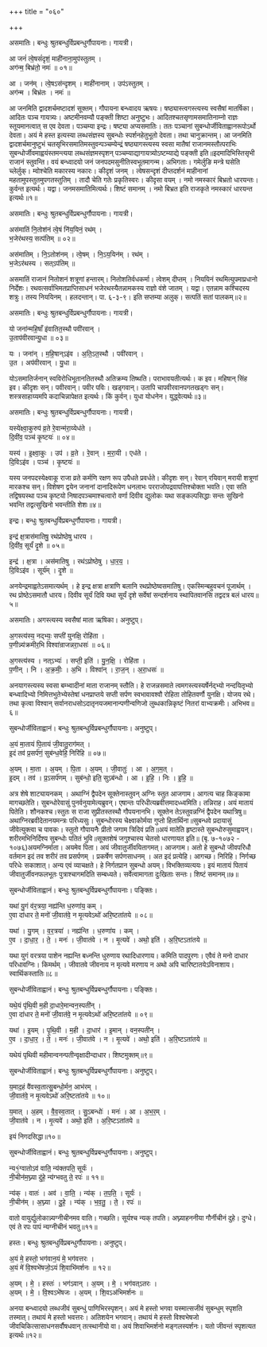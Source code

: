 +++
title = "०६०"

+++


असमातिः। बन्धुः श्रुतबन्धुर्विप्रबन्धुर्गौपायनाः। गायत्री।

आ जनं॑ त्वे॒षसं॑दृशं॒ माही॑नाना॒मुप॑स्तुतम् ।  
अग॑न्म॒ बिभ्र॑तो॒ नमः॑ ॥ ०१॥

आ । जन॑म् । त्वे॒षऽस॑न्दृशम् । माही॑नानाम् । उप॑ऽस्तुतम् ।  
अग॑न्म । बिभ्र॑तः । नमः॑ ॥

आ जनमिति द्वादशर्चमष्टादशं सूक्तम्। गौपायना बन्ध्वादय ऋषयः। षष्ठ्यास्त्वगस्त्यस्य स्वसैषां मातर्षिका। आदितः पञ्च गायत्र्यः। अष्टमीनवम्यौ पङ्क्ती शिष्टा अनुष्टुभः। आदितश्चतसृणामसमातिनाम्नो राज्ञः स्तूयमानत्वात् स एव देवता। पञ्चम्या इन्द्रः। षष्ट्या अप्यसमातिः। ततः पञ्चानां सुबन्धोर्जीविताह्वानरूपोऽर्थो देवता। अयं मे हस्त इत्यस्या लब्धसंज्ञस्य सुबन्धोः स्पर्शनहेतुभूतो देवता। तथा चानुक्रान्तम्। आ जनमिति द्वादशर्चमानुष्टुभं चतसृभिरसमातिमस्तुवन्पञ्चम्येन्द्रं षष्ठ्यागस्त्यस्य स्वसा मातैषां राजानमस्तौत्पराभिः सुबन्धोर्जीवमाह्वयंस्तमन्त्यया लब्धसंज्ञमस्पृशन् पञ्चम्याद्यागायत्र्योऽष्टम्याद्ये पङ्क्ती इति॥इदमादिभिस्तिसृभी राजानं स्तुवन्ति। वयं बन्ध्वादयो जनं जनपदमसुनीतिस्वभूतमागन्म। अभिगताः। गमेर्लुङि मन्त्रे घसेति च्लेर्लुक्। म्वोश्चेति मकारस्य नकारः। कीदृशं जनम् । त्वेषसन्दृशं दीप्तदर्शनं माहीनानां महतामुपस्तुतमुपगतस्तुतिम् । तादौ चेति गतेः प्रकृतिस्वरः। कीदृसा वयम् । नमो नमस्कारं बिभ्रतो धारयन्तः। कुर्वन्त इत्यर्थः। यद्वा। जनमसमातिमित्यर्थः। शिष्टं समानम् । नमो बिभ्रत इति राजकृते नमस्कारं धारयन्त इत्यर्थः॥१॥

असमातिः। बन्धुः श्रुतबन्धुर्विप्रबन्धुर्गौपायनाः। गायत्री।

अस॑मातिं नि॒तोश॑नं त्वे॒षं नि॑य॒यिनं॒ रथ॑म् ।  
भ॒जेर॑थस्य॒ सत्प॑तिम् ॥ ०२॥

अस॑मातिम् । नि॒ऽतोश॑नम् । त्वे॒षम् । नि॒ऽय॒यिन॑म् । रथ॑म् ।  
भ॒जेऽर॑थस्य । सत्ऽप॑तिम् ॥

असमातिं राजानं नितोशनं शत्रूणां हन्तारम्। नितोशतिर्वधकर्मा। त्वेशम् दीप्तम् । निययिनं रथमित्युपमाप्रधानो निर्देशः। रथवत्सर्वाभिमतप्राप्तिसाधनं भजेरथस्यैतन्नामकस्य राज्ञो वंशे जातम् । यद्वा। एतन्नाम कश्चिदस्य शत्रुः। तस्य निययिनम् । हलदन्तान्। पा. ६-३-९। इति सप्तम्या अलुक्। सत्पतिं सतां पालकम्॥२॥

असमातिः। बन्धुः श्रुतबन्धुर्विप्रबन्धुर्गौपायनाः। गायत्री।

यो जना॑न्महि॒षाँ इ॑वातित॒स्थौ पवी॑रवान् ।  
उ॒ताप॑वीरवान्यु॒धा ॥ ०३॥

यः । जना॑न् । म॒हि॒षान्ऽइ॑व । अ॒ति॒ऽत॒स्थौ । पवी॑रवान् ।  
उ॒त । अप॑वीरवान् । यु॒धा ॥

योऽसमातिर्जनान् स्वविरोधिभूतानतितस्थौ अतिक्रम्य तिष्थति। पराभावयतीत्यर्थः। क इव। महिषान् सिंह इव। कीदृशः सन्। पवीरवान्। पवीर पविः। खड्गवान्। उतापि चापवीरवानपगतखड्गः सन्। शस्त्रसाहाय्यमपि कदाचिन्नापेक्षत इत्यर्थः। किं कुर्वन्। युधा योधनेन। युद्ध्वेत्यर्थः॥३॥

असमातिः। बन्धुः श्रुतबन्धुर्विप्रबन्धुर्गौपायनाः। गायत्री।

यस्ये॑क्ष्वा॒कुरुप॑ व्र॒ते रे॒वान्म॑रा॒य्येध॑ते ।  
दि॒वी॑व॒ पञ्च॑ कृ॒ष्टयः॑ ॥ ०४॥

यस्य॑ । इ॒क्ष्वा॒कुः । उप॑ । व्र॒ते । रे॒वान् । म॒रा॒यी । एध॑ते ।  
दि॒विऽइ॑व । पञ्च॑ । कृ॒ष्टयः॑ ॥

यस्य जनपदस्येक्ष्वाकू राजा व्रते कर्मणि रक्षण रूप उपैधते प्रवर्धते। कीदृशः सन्। रेवान् रयिवान् मरायी शत्रूणां मारकश्च सन्। विशेषण द्वयेन जनानां दानादिरूपेण धनलाभः परराजोपद्रवापत्तिश्चोक्ता भवति। एवा सति तद्विषयस्था पञ्च कृष्टयो निषादपञ्चमाश्चत्वारो वर्णा दिवीव द्युलोकः यथा सङ्कल्पसिद्धाः सन्तः सुखिनो भवन्ति तद्वत्सुखिनो भवन्तीति शेशः॥४॥

इन्द्रः। बन्धुः श्रुतबन्धुर्विप्रबन्धुर्गौपायनाः। गायत्री।

इन्द्र॑ क्ष॒त्रास॑मातिषु॒ रथ॑प्रोष्ठेषु धारय ।  
दि॒वी॑व॒ सूर्यं॑ दृ॒शे ॥ ०५॥

इन्द्र॑ । क्ष॒त्रा । अस॑मातिषु । रथ॑ऽप्रोष्ठेषु । धा॒र॒य॒ ।  
दि॒विऽइ॑व । सूर्य॑म् । दृ॒शे ॥

अनयेन्द्रमाह्वतेऽसमात्यर्थम् । हे इन्द्र क्षत्रा क्षत्राणि बलानि रथप्रोष्ठेष्वसमातिषु। एकस्मिन्बहुवचनं पूजार्थम् । रथ प्रोष्ठेऽसमातौ धारय। दिवीव सूर्यं दिवि यथा सूर्यं दृशे सर्वेषां सन्दर्शनाय स्थापितवानसि तद्वदत्र बलं धारय॥ ५॥

असमातिः। अगस्त्यस्य स्वसैषां माता ऋषिका। अनुष्टुप्।

अ॒गस्त्य॑स्य॒ नद्भ्यः॒ सप्ती॑ युनक्षि॒ रोहि॑ता ।  
प॒णीन्न्य॑क्रमीर॒भि विश्वा॑न्राजन्नरा॒धसः॑ ॥ ०६॥

अ॒गस्त्य॑स्य । नत्ऽभ्यः॑ । सप्ती॒ इति॑ । यु॒न॒क्षि॒ । रोहि॑ता ।  
प॒णीन् । नि । अ॒क्र॒मीः॒ । अ॒भि । विश्वा॑न् । रा॒ज॒न् । अ॒रा॒धसः॑ ॥

अनयागस्त्यस्य स्वसा बम्भ्वादीनां माता राजानम् स्तौति। हे राजन्नसमाते त्वमगस्त्यस्यर्षेर्नद्भ्यो नन्दयितृभ्यो बन्ध्वादिभ्यो निमित्तभुतेभ्येस्तेषां धनप्राप्तये सप्ती सर्पण स्वभावावश्वौ रोहिता तोहितवर्णौ युनक्षि। योजय रथे। तथा कृत्वा विश्वान् सर्वानराधसोऽदातृनयजमानान्पणीन्वणिजो लुब्धकान्निकृष्टं नितरां वाभ्यक्रमीः। अभिभव॥६॥

सुबन्धोर्जीविताह्वानं। बन्धुः श्रुतबन्धुर्विप्रबन्धुर्गौपायनाः। अनुष्टुप्।

अ॒यं मा॒तायं पि॒तायं जी॒वातु॒राग॑मत् ।  
इ॒दं तव॑ प्र॒सर्प॑णं॒ सुब॑न्ध॒वेहि॒ निरि॑हि ॥ ०७॥

अ॒यम् । मा॒ता । अ॒यम् । पि॒ता । अ॒यम् । जी॒वातुः॑ । आ । अ॒ग॒म॒त् ।  
इ॒दम् । तव॑ । प्र॒ऽसर्प॑णम् । सुब॑न्धो॒ इति॒ सुऽब॑न्धो । आ । इ॒हि॒ । निः । इ॒हि॒ ॥

अत्र शेषे शाट्यायनकम् । अथाग्निं द्वैपदेन सूक्तेनास्तुवन् अग्निः स्तुत आजगाम। आगत्य चाह किङ्कामा मागच्छतेति। सुबन्धोरेवासुं पुनर्वनुयामेत्यब्रुवन्। एषान्तः परिधीत्यब्रवीत्तमादध्ध्वमिति। तन्निराह। अयं मातायं पितेति। शौनकश्च।स्तुतः स राजा सुप्रीतस्तस्थौ गौपयनानभि। सूक्तेन तेऽस्तुवन्नग्निं द्वैपदेन यथात्रिषु॥अथाग्निरब्रवीदेतानयमन्त्रः परिध्यसुः। सुबन्धोरस्य चेक्ष्वाकोर्मया गुप्तो हितार्थिना॥सुबन्धवे प्रदायासुं जीवेत्युक्त्वा च पावकः। स्तुतो गौपायनैः प्रीतो जगाम त्रिदिवं प्रति॥अयं मातेति हृष्टास्ते सुबन्धोरुसुमाह्वयन्। शरीरमभिनिर्दिश्य सुबन्धोः पतितं भुवि॥सूक्तशेषं जगुश्चास्य चेतसो धारणायत इति॥ (बृ. ७-१०७२ - १०७६)अयमग्निर्माता। अयमेव पिता। अयं जीवातुर्जीवयितागमत्। आजगाम। अतो हे सुबन्धो जीवपरिधौ वर्तमान इदं तव शरीरं तव प्रसर्पणम् । प्रकर्षेण सर्पणसाधनम् । अत इदं प्रत्येहि। आगच्छ। निरिहि। निर्गच्छ परिधेः सकाशात्। अन्य एवं व्याचक्षते। हे निर्गतप्रान सुबन्धो अयम्। विभक्तिव्यत्ययः। इयं मातायं पितायं जीवातुर्जीवनफलभूतः पुत्राश्चागमदिति सम्बध्यते। सर्वेत्वामागता दुःखिताः सन्तः। शिष्टं समानम्॥७॥

सुबन्धोर्जीविताह्वानं। बन्धुः श्रुतबन्धुर्विप्रबन्धुर्गौपायनाः। पङ्क्तिः।

यथा॑ यु॒गं व॑र॒त्रया॒ नह्य॑न्ति ध॒रुणा॑य॒ कम् ।  
ए॒वा दा॑धार ते॒ मनो॑ जी॒वात॑वे॒ न मृ॒त्यवेऽथो॑ अरि॒ष्टता॑तये ॥ ०८॥

यथा॑ । यु॒गम् । व॒र॒त्रया॑ । नह्य॑न्ति । ध॒रुणा॑य । कम् ।  
ए॒व । दा॒धा॒र॒ । ते॒ । मनः॑ । जी॒वात॑वे । न । मृ॒त्यवे॑ । अथो॒ इति॑ । अ॒रि॒ष्टऽता॑तये ॥

यथा युगं वरत्रया पाशेन नह्यन्ति बध्नन्ति धुरुणाय रथादिधारणाय। कमिति पादपुरणः। एवैवं ते मनो दाधार परिधावग्निः। किमर्थम् । जीवातवे जीवनाय न मृत्यवे मरणाय न अथो अपि चारिष्टातयेऽविनाशाय। स्वार्थिकस्तातिः॥८॥

सुबन्धोर्जीविताह्वानं। बन्धुः श्रुतबन्धुर्विप्रबन्धुर्गौपायनाः। पङ्क्तिः।

यथे॒यं पृ॑थि॒वी म॒ही दा॒धारे॒मान्वन॒स्पती॑न् ।  
ए॒वा दा॑धार ते॒ मनो॑ जी॒वात॑वे॒ न मृ॒त्यवेऽथो॑ अरि॒ष्टता॑तये ॥ ०९॥

यथा॑ । इ॒यम् । पृ॒थि॒वी । म॒ही । दा॒धार॑ । इ॒मान् । वन॒स्पती॑न् ।  
ए॒व । दा॒धा॒र॒ । ते॒ । मनः॑ । जी॒वात॑वे । न । मृ॒त्यवे॑ । अथो॒ इति॑ । अ॒रि॒ष्टऽता॑तये ॥

यथेयं पृथिवी महीमान्वनन्पतीन्वृक्षादीन्दाधार। शिष्टमुक्तम्॥९॥

सुबन्धोर्जीविताह्वानं। बन्धुः श्रुतबन्धुर्विप्रबन्धुर्गौपायनाः। अनुष्टुप्।

य॒माद॒हं वै॑वस्व॒तात्सु॒बन्धो॒र्मन॒ आभ॑रम् ।  
जी॒वात॑वे॒ न मृ॒त्यवेऽथो॑ अरि॒ष्टता॑तये ॥ १०॥

य॒मात् । अ॒हम् । वै॒व॒स्व॒तात् । सु॒ऽबन्धोः॑ । मनः॑ । आ । अ॒भ॒र॒म् ।  
जी॒वात॑वे । न । मृ॒त्यवे॑ । अथो॒ इति॑ । अ॒रि॒ष्टऽता॑तये ॥

इयं निगदसिद्धा॥१०॥

सुबन्धोर्जीविताह्वानं। बन्धुः श्रुतबन्धुर्विप्रबन्धुर्गौपायनाः। अनुष्टुप्।

न्य१॒॑ग्वातोऽव॑ वाति॒ न्य॑क्तपति॒ सूर्यः॑ ।  
नी॒चीन॑म॒घ्न्या दु॑हे॒ न्य॑ग्भवतु ते॒ रपः॑ ॥ ११॥

न्य॑क् । वातः॑ । अव॑ । वा॒ति॒ । न्य॑क् । त॒प॒ति॒ । सूर्यः॑ ।  
नी॒चीन॑म् । अ॒घ्न्या । दु॒हे॒ । न्य॑क् । भ॒व॒तु॒ । ते॒ । रपः॑ ॥

वातो वायुर्द्युलोकान्न्यग्नीचीनमव वाति। गच्छति। सूर्यश्च न्यक् तपति। अघ्न्याहननीया गौर्नीचीनं दुहे। दुग्धे। एवं ते रपः पापं न्यग्नीचीनं भवतु॥११॥

हस्तः। बन्धुः श्रुतबन्धुर्विप्रबन्धुर्गौपायनाः। अनुष्टुप्।

अ॒यं मे॒ हस्तो॒ भग॑वान॒यं मे॒ भग॑वत्तरः ।  
अ॒यं मे॑ वि॒श्वभे॑षजो॒ऽयं शि॒वाभि॑मर्शनः ॥ १२॥

अ॒यम् । मे॒ । हस्तः॑ । भग॑ऽवान् । अ॒यम् । मे॒ । भग॑वत्ऽतरः ।  
अ॒यम् । मे॒ । वि॒श्वऽभे॑षजः । अ॒यम् । शि॒वऽअ॑भिमर्शनः ॥

अनया बन्ध्वादयो लब्धजीवं सुबन्धुं पाणिभिरस्पृशन्। अयं मे हस्तो भगवा यस्मात्सजीवं सुबन्धुम् स्पृशति तस्मात्। तथायं मे हस्तो भवत्तरः। अतिशयेन भगवान्। तथायं मे हस्तो विश्वभेषजो जीवचिकित्सासाधनसर्वौषधवान् तत्स्थानीयो वा। अयं शिवाभिमर्शनो मङ्गलस्पर्शनः। यतो जीवन्तं स्पृशत्यत इत्यर्थः॥१२॥